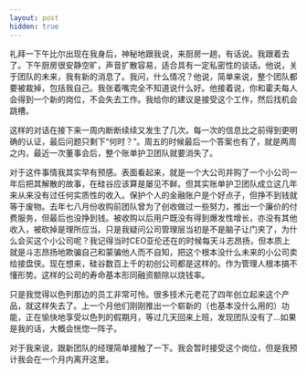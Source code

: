 ```yaml
---
layout: post
hidden: true
---
```

礼拜一下午比尔出现在我身后，神秘地跟我说，来厨房一趟，有话说。我跟着去了。下午厨房很安静空旷，声音扩散容易，适合具有一定私密性的谈话。他说，关于团队的未来，我有新的消息了。我问，什么情况？他说，简单来说，整个团队都要被裁掉，包括我自己。我张着嘴完全不知道说什么好。他接着说，你和霍夫每人会得到一个新的岗位，不会失去工作。我给你的建议是接受这个工作，然后找机会跳槽。

这样的对话在接下来一周内断断续续又发生了几次。每一次的信息比之前得到更明确的认证，最后问题只剩下“何时？”。周五的时候最后一个答案也有了，就是两周之内，最近一次董事会后，整个账单护卫团队就要消失了。

对于这件事情我其实早有预感。表面看起来，就是一个大公司并购了一个小公司一年后把其解散的故事，在硅谷应该算是屡见不鲜。但其实账单护卫团队成立这几年来从来没有过任何实质性的收入。保护个人的金融账户是个好点子，但挣不到钱就等于废物。去年七八月份收购前团队曾为了创收做过一些努力，推出一个廉价的付费服务，但最后也没挣到钱。被收购以后用户既没有得到爆发性增长，亦没有其他收入，被砍掉是理所应当。只是我疑问公司管理层当初是不是脑子让门夹了，为什么会买这个小公司呢？我记得当时CEO亚伦还在的时候每天斗志昂扬，但本质上就是斗志昂扬地欺骗自己和蒙骗他人而不自知，把这个根本没什么未来的小公司卖给接盘侠。现在想来，硅谷数百上千的初创公司都是这样的。作为管理人根本搞不懂形势。这样的公司的寿命基本形同融资额除以烧钱率。

只是我觉得以色列那边的员工非常可怜。很多技术元老花了四年创立起来这个产品，就这样失去了。上一个月他们刚刚推出一个崭新的（也基本没什么用的）功能，正在愉快地享受以色列的假期月，等过几天回来上班，发现团队没有了...如果是我的话，大概会恍惚一阵子。

对于我来说，跟新团队的经理简单接触了一下。我会暂时接受这个岗位，但是我预计我会在一个月内离开这里。